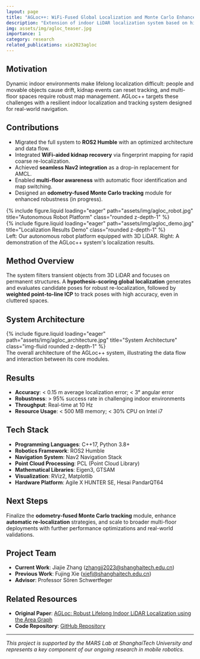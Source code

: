 ```yaml
---
layout: page
title: "AGLoc++: WiFi-Fused Global Localization and Monte Carlo Enhanced Tracking"
description: "Extension of indoor LiDAR localization system based on hierarchical area graphs, integrating WiFi-aided kidnap recovery and Nav2 navigation stack"
img: assets/img/agloc_teaser.jpg
importance: 1
category: research
related_publications: xie2023agloc
---
```


## Motivation

Dynamic indoor environments make lifelong localization difficult: people and movable objects cause drift, kidnap events can reset tracking, and multi-floor spaces require robust map management. AGLoc++ targets these challenges with a resilient indoor localization and tracking system designed for real-world navigation.

## Contributions

- Migrated the full system to **ROS2 Humble** with an optimized architecture and data flow.
- Integrated **WiFi-aided kidnap recovery** via fingerprint mapping for rapid coarse re-localization.
- Achieved **seamless Nav2 integration** as a drop-in replacement for AMCL.
- Enabled **multi-floor awareness** with automatic floor identification and map switching.
- Designed an **odometry-fused Monte Carlo tracking** module for enhanced robustness (in progress).

<style>
.equal-height-images-contain img {
    height: 300px;
    width: 100%;
    object-fit: contain;
}
</style>

<div class="row equal-height-images-contain">
    <div class="col-sm mt-3 mt-md-0">
        {% include figure.liquid loading="eager" path="assets/img/agloc_robot.jpg" title="Autonomous Robot Platform" class="rounded z-depth-1" %}
    </div>
    <div class="col-sm mt-3 mt-md-0">
        {% include figure.liquid loading="eager" path="assets/img/agloc_demo.jpg" title="Localization Results Demo" class="rounded z-depth-1" %}
    </div>
</div>
<div class="caption">
    Left: Our autonomous robot platform equipped with 3D LiDAR. Right: A demonstration of the AGLoc++ system's localization results.
</div>

## Method Overview

The system filters transient objects from 3D LiDAR and focuses on permanent structures. A **hypothesis-scoring global localization** generates and evaluates candidate poses for robust re-localization, followed by **weighted point-to-line ICP** to track poses with high accuracy, even in cluttered spaces.

## System Architecture

<div class="row">
    <div class="col-sm mt-3 mt-md-0">
        {% include figure.liquid loading="eager" path="assets/img/agloc_architecture.jpg" title="System Architecture" class="img-fluid rounded z-depth-1" %}
    </div>
</div>
<div class="caption">
    The overall architecture of the AGLoc++ system, illustrating the data flow and interaction between its core modules.
</div>

## Results

- **Accuracy**: < 0.15 m average localization error; < 3° angular error
- **Robustness**: > 95% success rate in challenging indoor environments
- **Throughput**: Real-time at 10 Hz
- **Resource Usage**: < 500 MB memory; < 30% CPU on Intel i7

## Tech Stack

- **Programming Languages**: C++17, Python 3.8+
- **Robotics Framework**: ROS2 Humble
- **Navigation System**: Nav2 Navigation Stack
- **Point Cloud Processing**: PCL (Point Cloud Library)
- **Mathematical Libraries**: Eigen3, GTSAM
- **Visualization**: RViz2, Matplotlib
- **Hardware Platform**: Agile X HUNTER SE, Hesai PandarQT64

## Next Steps

Finalize the **odometry-fused Monte Carlo tracking** module, enhance **automatic re-localization** strategies, and scale to broader multi-floor deployments with further performance optimizations and real-world validations.

## Project Team

- **Current Work**: Jiajie Zhang (zhangjj2023@shanghaitech.edu.cn)
- **Previous Work**: Fujing Xie (xiefj@shanghaitech.edu.cn)
- **Advisor**: Professor Sören Schwertfeger

## Related Resources

- **Original Paper**: [AGLoc: Robust Lifelong Indoor LiDAR Localization using the Area Graph](https://ieeexplore.ieee.org/abstract/document/10321673/)
- **Code Repository**: [GitHub Repository](https://github.com/jiajiezhang7/localization_using_area_graph)
<!-- - **Demo Video**: [Project Demo](https://youtu.be/demo_video) -->

---

_This project is supported by the MARS Lab at ShanghaiTech University and represents a key component of our ongoing research in mobile robotics._
